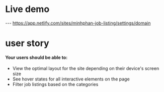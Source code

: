 # Live demo 
--- https://app.netlify.com/sites/minhphan-job-listing/settings/domain

# user story
#### Your users should be able to:

- View the optimal layout for the site depending on their device's screen size
- See hover states for all interactive elements on the page
- Filter job listings based on the categories
